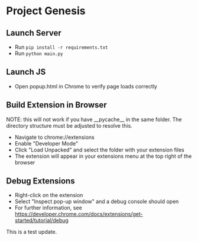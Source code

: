 # Project Genesis

## Launch Server
- Run ```pip install -r requirements.txt```
- Run ```python main.py```

## Launch JS
- Open popup.html in Chrome to verify page loads correctly

## Build Extension in Browser
NOTE: this will not work if you have \_\_pycache\_\_ in the same folder. The directory structure must be adjusted to resolve this.

- Navigate to chrome://extensions
- Enable "Developer Mode"
- Click "Load Unpacked" and select the folder with your extension files
- The extension will appear in your extensions menu at the top right of the browser

## Debug Extensions
- Right-click on the extension
- Select "Inspect pop-up window" and a debug console should open
- For further information, see https://developer.chrome.com/docs/extensions/get-started/tutorial/debug

This is a test update.